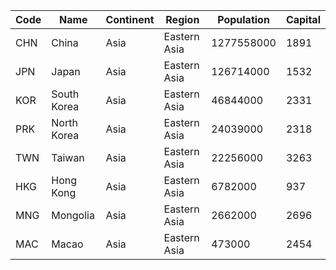 | Code |  Name | Continent | Region | Population | Capital |
| --- | --- | --- | --- | --- | --- | 
| CHN | China | Asia | Eastern Asia | 1277558000 | 1891 | 
| JPN | Japan | Asia | Eastern Asia | 126714000 | 1532 | 
| KOR | South Korea | Asia | Eastern Asia | 46844000 | 2331 | 
| PRK | North Korea | Asia | Eastern Asia | 24039000 | 2318 | 
| TWN | Taiwan | Asia | Eastern Asia | 22256000 | 3263 | 
| HKG | Hong Kong | Asia | Eastern Asia | 6782000 | 937 | 
| MNG | Mongolia | Asia | Eastern Asia | 2662000 | 2696 | 
| MAC | Macao | Asia | Eastern Asia | 473000 | 2454 | 

